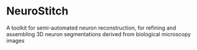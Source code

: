 # NeuroStitch
A toolkit for semi-automated neuron reconstruction, for refining and assembling 3D neuron segmentations derived from biological microscopy images
